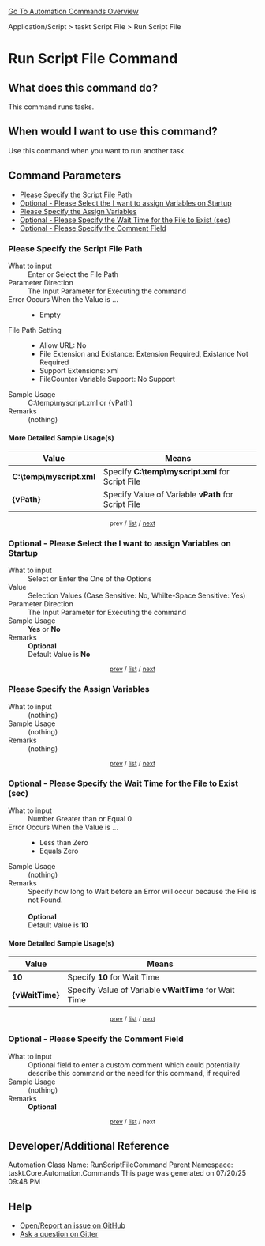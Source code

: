 <!--TITLE: Run Script File Command -->
<!-- SUBTITLE: a command in the Application/Script group. -->
[Go To Automation Commands Overview](/automation-commands.md)


Application/Script &gt; taskt Script File &gt; Run Script File


# Run Script File Command


## What does this command do?
This command runs tasks.


## When would I want to use this command?
Use this command when you want to run another task.


<a id="param_list"></a>
## Command Parameters
- [Please Specify the Script File Path](#param_0)
- [Optional - Please Select the I want to assign Variables on Startup](#param_1)
- [Please Specify the Assign Variables](#param_2)
- [Optional - Please Specify the Wait Time for the File to Exist (sec)](#param_3)
- [Optional - Please Specify the Comment Field](#param_4)


<a id="param_0"></a>
### Please Specify the Script File Path


<dl>
<dt>What to input</dt><dd>Enter or Select the File Path</dd>
<dt>Parameter Direction</dt><dd>The Input Parameter for Executing the command</dd>
<dt>Error Occurs When the Value is ...</dt><dd><ul>
<li>Empty</li>
</ul></dd>
<dt>File Path Setting</dt><dd><ul><li>Allow URL: No</li><li>File Extension and Existance: Extension Required, Existance <string>Not</string> Required</li><li>Support Extensions: xml</li><li>FileCounter Variable Support: No Support</li></ul></dd>
<dt>Sample Usage</dt><dd>C:\temp\myscript.xml or {vPath}</dd>
<dt>Remarks</dt><dd>(nothing)</dd>
</dl>




#### More Detailed Sample Usage(s)
| Value | Means |
|---|---|
| <strong>C:\temp\myscript.xml</strong> | Specify **C:\temp\myscript.xml** for Script File |
| <strong>{vPath}</strong> | Specify Value of Variable **vPath** for Script File |


<div style="font-size: 90%; text-align: center">


prev / [list](#param_list) / [next](#param_1)


</div>


<a id="param_1"></a>
### Optional - Please Select the I want to assign Variables on Startup


<dl>
<dt>What to input</dt><dd>Select or Enter the One of the Options</dd>
<dt>Value</dt><dd>Selection Values (Case Sensitive: No, Whilte-Space Sensitive: Yes)</dd>
<dt>Parameter Direction</dt><dd>The Input Parameter for Executing the command</dd>
<dt>Sample Usage</dt><dd><strong>Yes</strong> or  <strong>No</strong></dd>
<dt>Remarks</dt><dd><strong>Optional</strong><br>Default Value is <strong>No</strong></dd>
</dl>




<div style="font-size: 90%; text-align: center">


[prev](#param_1) / [list](#param_list) / [next](#param_2)


</div>


<a id="param_2"></a>
### Please Specify the Assign Variables


<dl>
<dt>What to input</dt><dd>(nothing)</dd>
<dt>Sample Usage</dt><dd>(nothing)</dd>
<dt>Remarks</dt><dd>(nothing)</dd>
</dl>




<div style="font-size: 90%; text-align: center">


[prev](#param_2) / [list](#param_list) / [next](#param_3)


</div>


<a id="param_3"></a>
### Optional - Please Specify the Wait Time for the File to Exist (sec)


<dl>
<dt>What to input</dt><dd>Number Greater than or Equal 0</dd>
<dt>Error Occurs When the Value is ...</dt><dd><ul>
<li>Less than Zero</li>
<li>Equals Zero</li>
</ul></dd>
<dt>Sample Usage</dt><dd>(nothing)</dd>
<dt>Remarks</dt><dd>Specify how long to Wait before an Error will occur because the File is not Found.<br><br>
<strong>Optional</strong><br>Default Value is <strong>10</strong></dd>
</dl>




#### More Detailed Sample Usage(s)
| Value | Means |
|---|---|
| <strong>10</strong> | Specify **10** for Wait Time |
| <strong>{vWaitTime}</strong> | Specify Value of Variable **vWaitTime** for Wait Time |


<div style="font-size: 90%; text-align: center">


[prev](#param_3) / [list](#param_list) / [next](#param_4)


</div>


<a id="param_4"></a>
### Optional - Please Specify the Comment Field


<dl>
<dt>What to input</dt><dd>Optional field to enter a custom comment which could potentially describe this command or the need for this command, if required</dd>
<dt>Sample Usage</dt><dd>(nothing)</dd>
<dt>Remarks</dt><dd><strong>Optional</strong><br></dd>
</dl>




<div style="font-size: 90%; text-align: center">


[prev](#param_4) / [list](#param_list) / next


</div>


## Developer/Additional Reference
Automation Class Name: RunScriptFileCommand
Parent Namespace: taskt.Core.Automation.Commands
This page was generated on 07/20/25 09:48 PM


## Help
- [Open/Report an issue on GitHub](https://github.com/rcktrncn/taskt/issues/new)
- [Ask a question on Gitter](https://gitter.im/taskt-rpa/Lobby)
